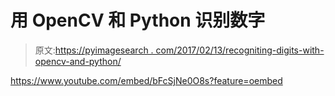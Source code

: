 # 用 OpenCV 和 Python 识别数字

> 原文:[https://pyimagesearch . com/2017/02/13/recogniting-digits-with-opencv-and-python/](https://pyimagesearch.com/2017/02/13/recognizing-digits-with-opencv-and-python/)

<https://www.youtube.com/embed/bFcSjNe0O8s?feature=oembed>